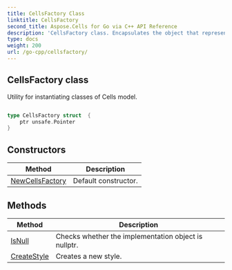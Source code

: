 ```yaml
---
title: CellsFactory Class 
linktitle: CellsFactory
second_title: Aspose.Cells for Go via C++ API Reference
description: 'CellsFactory class. Encapsulates the object that represents cellsfactory in Go.'
type: docs
weight: 200
url: /go-cpp/cellsfactory/
---
```


## CellsFactory class

Utility for instantiating classes of Cells model.

```go

type CellsFactory struct  {
	ptr unsafe.Pointer
}

```
## Constructors

| Method | Description |
| --- | --- |
|[NewCellsFactory](./newcellsfactory/) | Default constructor. | 

## Methods

| Method | Description |
| --- | --- |
|[IsNull](./isnull/) | Checks whether the implementation object is nullptr. | 
|[CreateStyle](./createstyle/) | Creates a new style. | 
